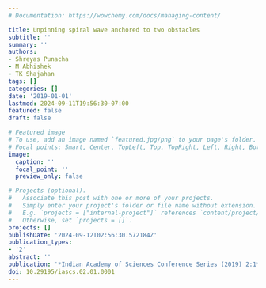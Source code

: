 ```yaml
---
# Documentation: https://wowchemy.com/docs/managing-content/

title: Unpinning spiral wave anchored to two obstacles
subtitle: ''
summary: ''
authors:
- Shreyas Punacha
- M Abhishek
- TK Shajahan
tags: []
categories: []
date: '2019-01-01'
lastmod: 2024-09-11T19:56:30-07:00
featured: false
draft: false

# Featured image
# To use, add an image named `featured.jpg/png` to your page's folder.
# Focal points: Smart, Center, TopLeft, Top, TopRight, Left, Right, BottomLeft, Bottom, BottomRight.
image:
  caption: ''
  focal_point: ''
  preview_only: false

# Projects (optional).
#   Associate this post with one or more of your projects.
#   Simply enter your project's folder or file name without extension.
#   E.g. `projects = ["internal-project"]` references `content/project/deep-learning/index.md`.
#   Otherwise, set `projects = []`.
projects: []
publishDate: '2024-09-12T02:56:30.572184Z'
publication_types:
- '2'
abstract: ''
publication: '*Indian Academy of Sciences Conference Series (2019) 2:1*'
doi: 10.29195/iascs.02.01.0001
---
```

